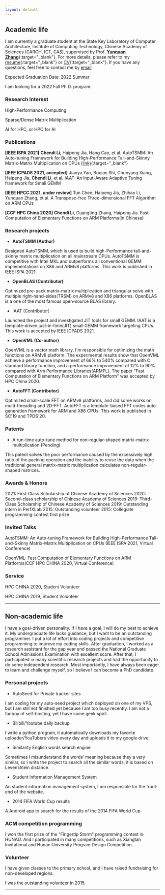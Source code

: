 ```yaml
---
layout: default
---
```


<!---
# Chendi Li

-->
## Academic life

<!---
<img class="profile-picture" src="sherlock.jpg">
-->

I am currently a graduate student at the State Key Laboratory of Computer Architecture, Institute of Computing Technology, Chinese Academy of Sciences (CARCH, ICT, CAS), supervised by Prof. [**Yunquan Zhang**](https://dblp.org/pid/17/6660.html){:target="_blank"}. For more details, please refer to my [resume](https://www.chendi.gq/Chendi_Li_Resume.pdf){:target="_blank"} or [CV](https://www.chendi.gq/Chendi_Li_CV.pdf){:target="_blank"}. If you have any questions, feel free to contact me by [email](mailto:lichendi.cs@gmail.com).

Expected Graduation Date: 2022 Summer

I am looking for a 2022 Fall Ph.D. program.

### Research Interest

High-Performance Computing

Sparse/Dense Matrix Multiplication

AI for HPC, or HPC for AI

<!---
I like hardcore programming and I really want to do some research on the system area.

## News

2021.9.18 I found there are not many works on sparse matrix-matrix multiplication with fault-tolerant

2021.9.16 Recently, I'm doing some research on optimizing sparse matrix-matrix multiplication.

2021.7.13 It seems like SC is more likely to accept works about large-scale applications.

2021.6.14 I finished my paper. I have a plan about submitting a pull request to OpenBLAS, but I don't have enough time to test for all target architecture.
-->

### Publications

**[IEEE ISPA 2021]** **Chendi Li**, Haipeng Jia, Hang Cao, et al. AutoTSMM: An Auto-tuning Framework for Building High-Performance Tall-and-Skinny Matrix-Matrix Multiplication on CPUs [(link)](http://www.cloud-conf.net/ispa2021/proc/pdfs/ISPA-BDCloud-SocialCom-SustainCom2021-3mkuIWCJVSdKJpBYM7KEKW/264600a159/264600a159.pdf){:target="_blank"}

**[IEEE ICPADS 2021, accepted]** Jianyu Yao, Boqian Shi, Chunyang Xiang, Haipeng Jia, **Chendi Li**, et al. IAAT: An Input-Aware Adaptive Tuning framework for Small GEMM

**[IEEE HPCC 2021, under review]** Tun Chen, Haipeng Jia,  Zhihao Li, Yunquan Zhang, et al. A Transpose-free Three-dimensional FFT Algorithm on ARM CPUs

**[CCF HPC China 2020]** **Chendi Li**, Guangting Zhang, Haipeng Jia. Fast Computation of Elementary Functions on ARM Platforms(in Chinese)

### Research projects
* **AutoTSMM (Author)**

Designed AutoTSMM, which is used to build high-Performance tall-and-skinny matrix multiplication on all mainstream CPUs. AutoTSMM is competitive with Intel MKL and outperforms all conventional GEMM implementations on X86 and ARMv8 platforms. This work is published in IEEE ISPA 2021.

* **OpenBLAS (Contributor)**

Optimized pre-pack matrix-matrix multiplication and triangular solve with multiple right-hand-sides(TRSM) on ARMv8 and X86 platforms. OpenBLAS is a one of the most famous open-source BLAS library.

* IAAT (Contributor)

Launched the project and investigated JIT tools for small GEMM. IAAT is a template-driven just-in-time(JIT) small GEMM framework targeting CPUs. This work is accepted by IEEE ICPADS 2021.

* **OpenVML (Co-author)**

OpenVML is a vector math library. I'm responsible for optimizing the math functions on ARMv8 platform. The experimental results show that OpenVML achieve a performance improvement of 66% to 540% compared with C standard library function, and a performance improvement of 12% to 90% compared with Arm Performance Libraries(ARMPL). The paper "Fast Computation of Elementary Functions on ARM Platform" was accepted by HPC China 2020.

* **AutoFFT (Contributor)**

Optimized small-scale FFT on ARMv8 platforms, and did some works on multi-threading and 2D-FFT. AutoFFT is a template-based FFT codes auto-generation framework for ARM and X86 CPUs. This work is published in SC'19 and TPDS'20.

### Patents
* A run-time auto-tune method for non-regular-shaped matrix-matrix multiplication (Pending)

This patent solves the poor performance caused by the excessively high ratio of the packing operation and the inability to reuse the data when the traditional general matrix-matrix multiplication calculates non-regular-shaped matrices.

### Awards & Honors
2021: First-Class Scholarship of Chinese Academy of Sciences
2020: Second-class scholarship of Chinese Academy of Sciences
2019: Third-Class Scholarship of Chinese Academy of Sciences
2019: Outstanding intern in PerfXLab
2015: Outstanding volunteer
2015: Collegiate programming contest first prize

### Invited Talks

AutoTSMM: An Auto-tuning Framework for Building High-Performance Tall-and-Skinny Matrix-Matrix Multiplication on CPUs (IEEE ISPA 2021, Virtual Conference)

OpenVML: Fast Computation of Elementary Functions on ARM Platforms(CCF HPC CHINA 2020, Virtual Conference)

### Service
HPC CHINA 2020, Student Volunteer

HPC CHINA 2019, Student Volunteer

---

## Non-academic life
I have a goal-driven personality. If I have a goal, I will do my best to achieve it. My undergraduate life lacks guidance, but I want to be an outstanding programmer. I put a lot of effort into coding projects and competitive programming to improve my coding skills. After graduation, I worked as a research assistant for the gap year and passed the National Graduate School Admissions Examination with excellent score. After that, I participated in many scientific research projects and had the opportunity to do some independent research. Most importantly, I have always been eager to learn and challenge myself, so I believe I can become a PhD candidate.

### Personal projects
* AutoSeed for Private tracker sites

I am coding for my auto-seed project which deployed on one of my VPS, but I am still not finished yet because I am too busy recently. I am not a fanboy of self-hosting, yet I have some geek spirit.

* Bilibili/Youtube daily backup
  
I write a python program, it automatically downloads my favorite uploader/YouTubers video every day and uploads it to my google drive.

* Similarity English words search engine
  
Sometimes I misunderstand the words' meaning because they a very similar, so I write the project to search all the similar words, it is based on Levenshtein distance.

* Student Information Management System

An student information management system, I am responsible for the front-end of the website.

* 2014 FIFA World Cup results

A Android app to search for the results of the 2014 FIFA World Cup.

### ACM competition programming
I won the first prize of the "Fingertip Storm" programming contest in HUNAU. And I participated in many competitions, such as Xiangtan Invitational and Hunan University Program Design Competition.

### Volunteer
I have given classes to the primary school, and I have raised fundraising for non-developed regions.

I was the outstanding volunteer in 2015.

---